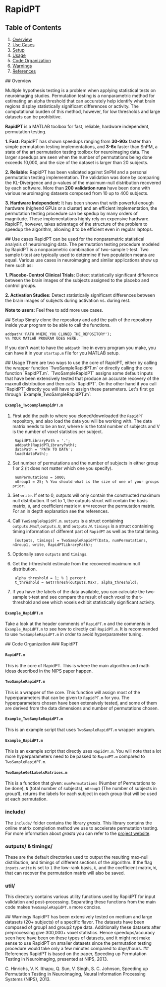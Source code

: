 # RapidPT
## Table of Contents
1. [Overview](#overview)
2. [Use Cases](#usecases)
3. [Setup](#setup)
4. [Usage](#usage)
5. [Code Organization](#codeorganization)
6. [Warnings](#warnings)
7. [References](#references)


<a name="overview">
## Overview
</a>

Multiple hypothesis testing is a problem when applying statistical tests on neuroimaging studies. Permutation testing is a nonparametric method for estimating an alpha threshold that can accurately help identify what brain regions display statistically significant differences or activity. The computational burden of this method, however, for low thresholds and large datasets can be prohibitive.

**RapidPT** is a MATLAB toolbox for fast, reliable, hardware independent, permutation testing. 

**1. Fast:** RapidPT has shown speedups ranging from **30-90x** faster than simple permutation testing implementations, and **3-6x** faster than SnPM, a state of the art permutation testing toolbox for neuroimaging data. The larger speedups are seen when the number of permutations being done exceeds 10,000, and the size of the dataset is larger than 20 subjects.

**2. Reliable:** RapidPT has been validated against SnPM and a personal permutation testing implementation. The validation was done by comparing the KL-Divergence and p-values of the maximum-null distribution recovered by each software. More than **200 validation runs** have been done with various neuroimaging datasets composed from 10 up to 400 subjects. 

**3. Hardware Independent:** It has been shown that with powerful enough hardware (highend GPUs or a cluster) and an efficient implementation, the permutation testing procedure can be spedup by many orders of magnitude. These implementations highly rely on expensive hardware. RapidPT, however, takes advantage of the structure of the problem to speedup the algorithm, allowing it to be efficient even in regular laptops.

<a name="usecases">
## Use cases
</a>
RapidPT can be used for the nonparametric statistical analysis of neuroimaging data. The permutation testing procedure modeled by RapidPT is a nonparametric combination of two-sample t-test. Two sample t-test are typically used to determine if two population means are equal. Various use cases in neuroimaging and similar applications show up here such as:

**1. Placebo-Control Clinical Trials:** Detect statistically significant difference between the brain images of the subjects assigned to the placebo and control groups.

**2. Activation Studies:** Detect statistically significant differences between the brain images of subjects during activation vs. during rest.

**Note to users:** Feel free to add more use cases.

<a name="setup">
## Setup
</a>
Simply clone the repository and add the path of the repository inside your program to be able to call the functions.

```
addpath('PATH_WHERE_YOU_CLONED_THE_REPOSITORY');
%% YOUR MATLAB PROGRAM GOES HERE. 
```

If you don't want to have the `addpath` line in every program you make, you can have it in your `startup.m` file for you MATLAB setup.

<a name="usage">
## Usage
</a>
There are two ways to use the core of RapidPT, either by calling the wrapper function `TwoSampleRapidPT.m` or directly calling the core function `RapidPT.m`. `TwoSampleRapidPT` assigns some default inputs that have been extensively tested that produce an accurate recovery of the maxnull distribution and then calls `RapidPT`. On the other hand if you call `RapidPT` directly you will have to assign these parameters. Let's first go through `Example_TwoSampleRapidPT.m`:

#### `Example_TwoSampleRapidPT.m`
1. First add the path to where you cloned/downloaded the `RapidPT` repository, and also load the data you will be working with. The data matrix needs to be an `NxV`, where `N` is the total number of subjects and V is the number of voxel statistics per subject.

		RapidPTLibraryPath = '.';
		addpath(RapidPTLibraryPath);
		dataPath = 'PATH TO DATA'; 
		load(dataPath);
        
2. Set number of permutations and the number of subjects in either group 1 or 2 (it does not matter which one you specify).

		numPermutations = 5000;
		nGroup1 = 25; % You should what is the size of one of your groups prior.

3. Set `write`. If set to 0, outputs will only contain the constructed maximum null distribution. If set to 1, the outputs struct will contain the basis matrix, `U`, and coefficient matrix `W`. `U*W` recover the permutation matrix. For an in depth explanation see the references. 
4. Call `TwoSampleRapidPT.m`. `outputs` is a struct containing `outputs.MaxT`,`outputs.U`, and `outputs.W`. `timings` is a struct containing timing information of different part of `RapidPT` as well as the total timing.

		[outputs, timings] = TwoSampleRapidPT(Data, numPermutations, nGroup1, write, RapidPTLibraryPath);

5. Optionally save `outputs` and `timings`.
6. Get the t-threshold estimate from the recovered maximum null distribution.

		alpha_threshold = 1; % 1 percent
		t_threshold = GetTThresh(outputs.MaxT, alpha_threshold);
		
7. If you have the labels of the data available, you can calculate the two-sample t-test and see compare the result of each voxel to the t-threshold and see which voxels exhibit statistically significant activity.

#### `Example_RapidPT.m`
Take a look at the header comments of `RapidPT.m` and the comments in `Example_RapidPT.m` to see how to directly call `RapidPT.m`. It is recommended to use `TwoSampleRapidPT.m` in order to avoid hyperparameter tuning.


<a name="codeorganization">
## Code Organization
</a>
### RapidPT

#### `RapidPT.m`
This is the core of RapidPT. This is where the main algorithm and math ideas described in the NIPS paper happen.
#### `TwoSampleRapidPT.m`
This is a wrapper of the core. This function will assign most of the hyperparameters that can be given to `RapidPT.m` for you. The hyperparameters chosen have been extensively tested, and some of them are derived from the data dimensions and number of permutations chosen.
#### `Example_TwoSampleRapidPT.m`
This is an example script that uses `TwoSampleRapidPT.m` wrapper program.
#### `Example_RapidPT.m`
This is an example script that directly uses `RapidPT.m`. You will note that a lot more hyperparameters need to be passed to `RapidPT.m` compared to `TwoSampleRapidPT.m`.
#### `TwoSampleGetLabelsMatrices.m`
This is a function that given: `numPermutations` (Number of Permutations to be done), `N` (total number of subjects), `nGroup1` (The number of subjects in group1), returns the labels for each subject in each group that will be used at each permutation. 

### include/
The `include/` folder contains the library *grasta*. This library contains the online matrix completion method we use to accelerate permutation testing. For more information about *grasta* you can refer to the [project website](https://sites.google.com/site/hejunzz/grasta#TOC-Robust-Matrix-Completion).

### outputs/ & timings/
These are the default directories used to output the resulting max-null distribution, and timings of different sections of the algorithm. If the flag `inputs.write` is set to `1` the low-rank basis, `U`, and the coefficient matrix, `W`, that can recover the permutation matrix will also be saved.

### util/
This directory contains various utility functions used by RapidPT for input validation and post-processing. Separating these functions from the main code makes `TwoSampleRapidPT.m` more concise.
  
<a name="warnings">
## Warnings
</a>
RapidPT has been extensively tested on medium and large datasets (20+ subjects) of a specific flavor. The datasets have been composed of group1 and group2 type data. Additionally these datasets after preprocessing give 300,000+ voxel statistics. Hence speedups/accuracy seen here have been on these types of datasets, and it might not make sense to use RapidPT on smaller datasets since the permutation testing procedure would take only a few minutes compared to days/hours.

 
<a name="references">
## References
</a>
RapidPT is based on the paper, Speeding up Permutation Testing in Neuroimaging, presented at NIPS, 2013.

C. Hinrichs, V. K. Ithapu, Q. Sun, V. Singh, S. C. Johnson, Speeding up Permutation Testing in Neuroimaging, Neural Information Processing Systems (NIPS), 2013.



